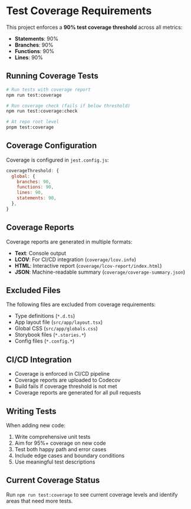 # Test Coverage Requirements

This project enforces a **90% test coverage threshold** across all metrics:

- **Statements**: 90%
- **Branches**: 90%
- **Functions**: 90%
- **Lines**: 90%

## Running Coverage Tests

```bash
# Run tests with coverage report
npm run test:coverage

# Run coverage check (fails if below threshold)
npm run test:coverage:check

# At repo root level
pnpm test:coverage
```

## Coverage Configuration

Coverage is configured in `jest.config.js`:

```javascript
coverageThreshold: {
  global: {
    branches: 90,
    functions: 90,
    lines: 90,
    statements: 90,
  },
}
```

## Coverage Reports

Coverage reports are generated in multiple formats:
- **Text**: Console output
- **LCOV**: For CI/CD integration (`coverage/lcov.info`)
- **HTML**: Interactive report (`coverage/lcov-report/index.html`)
- **JSON**: Machine-readable summary (`coverage/coverage-summary.json`)

## Excluded Files

The following files are excluded from coverage requirements:
- Type definitions (`*.d.ts`)
- App layout file (`src/app/layout.tsx`)
- Global CSS (`src/app/globals.css`)
- Storybook files (`*.stories.*`)
- Config files (`*.config.*`)

## CI/CD Integration

- Coverage is enforced in CI/CD pipeline
- Coverage reports are uploaded to Codecov
- Build fails if coverage threshold is not met
- Coverage reports are generated for all pull requests

## Writing Tests

When adding new code:
1. Write comprehensive unit tests
2. Aim for 95%+ coverage on new code
3. Test both happy path and error cases
4. Include edge cases and boundary conditions
5. Use meaningful test descriptions

## Current Coverage Status

Run `npm run test:coverage` to see current coverage levels and identify areas that need more tests.
